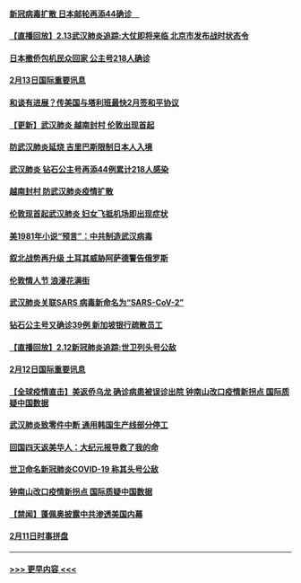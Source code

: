 #### [新冠病毒扩散 日本邮轮再添44确诊　](../pages/prog202/a102776518.md?t=02140322) 
#### [【直播回放】2.13武汉肺炎追踪:大仗即将来临 北京市发布战时状态令](../pages/prog202/a102776399.md?t=02140322) 
#### [日本撤侨包机民众回家 公主号218人确诊](../pages/prog202/a102776346.md?t=02140322) 
#### [2月13日国际重要讯息](../pages/prog202/a102776339.md?t=02140322) 
#### [和谈有进展？传美国与塔利班最快2月签和平协议](../pages/prog202/a102776291.md?t=02140322) 
#### [【更新】武汉肺炎 越南封村 伦敦出现首起](../pages/prog202/a102770740.md?t=02140322) 
#### [防武汉肺炎延烧 吉里巴斯限制日本人入境](../pages/prog202/a102776276.md?t=02140322) 
#### [武汉肺炎 钻石公主号再添44例累计218人感染](../pages/prog202/a102776089.md?t=02140322) 
#### [越南封村 防武汉肺炎疫情扩散](../pages/prog202/a102776214.md?t=02140322) 
#### [伦敦现首起武汉肺炎 妇女飞抵机场即出现症状](../pages/prog202/a102776031.md?t=02140322) 
#### [美1981年小说“预言”：中共制造武汉病毒](../pages/prog202/a102775980.md?t=02140322) 
#### [叙北战势再升级 土耳其威胁阿萨德警告俄罗斯](../pages/prog202/a102775904.md?t=02140322) 
#### [伦敦情人节 浪漫花满街](../pages/prog202/a102775786.md?t=02140322) 
#### [武汉肺炎关联SARS 病毒新命名为“SARS-CoV-2”](../pages/prog202/a102775719.md?t=02140322) 
#### [钻石公主号又确诊39例 新加坡银行疏散员工](../pages/prog202/a102775691.md?t=02140322) 
#### [【直播回放】2.12新冠肺炎追踪:世卫列头号公敌](../pages/prog202/a102775541.md?t=02140322) 
#### [2月12日国际重要讯息](../pages/prog202/a102775437.md?t=02140322) 
#### [【全球疫情直击】美返侨乌龙 确诊病患被误诊出院 钟南山改口疫情新拐点 国际质疑中国数据](../pages/prog202/a102775378.md?t=02140322) 
#### [武汉肺炎致零件中断 通用韩国生产线部分停工](../pages/prog202/a102775365.md?t=02140322) 
#### [回国四天返美华人：大纪元报导救了我的命](../pages/prog202/a102775342.md?t=02140322) 
#### [世卫命名新冠肺炎COVID-19 称其头号公敌](../pages/prog202/a102775196.md?t=02140322) 
#### [钟南山改口疫情新拐点 国际质疑中国数据](../pages/prog202/a102775178.md?t=02140322) 
#### [【禁闻】蓬佩奥披露中共渗透美国内幕](../pages/prog202/a102775129.md?t=02140322) 
#### [2月11日时事拼盘](../pages/prog202/a102775140.md?t=02140322) 

----
#### [ >>> 更早内容 <<< ](../indexes/prog202-earlier.md)
